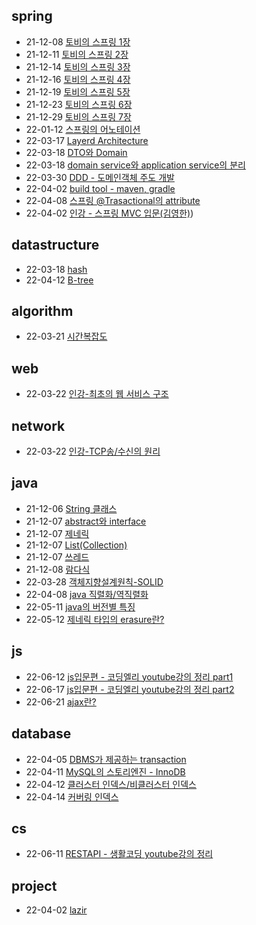 ## spring
+ 21-12-08 [토비의 스프링 1장](https://lala-ogu.github.io/spring/spring-book/spring-chapter1/)
+ 21-12-11 [토비의 스프링 2장](https://lala-ogu.github.io/spring/spring-book/spring-chapter2/)
+ 21-12-14 [토비의 스프링 3장](https://lala-ogu.github.io/spring/spring-book/spring-chapter3/)
+ 21-12-16 [토비의 스프링 4장](https://lala-ogu.github.io/spring/spring-book/spring-chapter4/)
+ 21-12-19 [토비의 스프링 5장](https://lala-ogu.github.io/spring/spring-book/spring-chapter5/)
+ 21-12-23 [토비의 스프링 6장](https://lala-ogu.github.io/spring/spring-book/spring-chapter6/)
+ 21-12-29 [토비의 스프링 7장](https://lala-ogu.github.io/spring/spring-book/spring-chapter9)
+ 22-01-12 [스프링의 어노테이션](https://lala-ogu.github.io/spring/spring-study/spring-annotations/)
+ 22-03-17 [Layerd Architecture](https://lala-ogu.github.io/spring/spring-study/spring-architecture/)
+ 22-03-18 [DTO와 Domain](https://lala-ogu.github.io/spring/spring-study/spring-domain_DTO/)
+ 22-03-18 [domain service와 application service의 분리](https://lala-ogu.github.io/spring/spring-study/spring-domain_service/)
+ 22-03-30 [DDD - 도메인객체 주도 개발]([https://lala-ogu.github.io/architecture/spring-DDD/](https://lala-ogu.github.io/spring/spring-study/spring-DDD/))
+ 22-04-02 [build tool - maven, gradle](https://lala-ogu.github.io/spring/spring-study/spring-buildtool/)
+ 22-04-08 [스프링 @Trasactional의 attribute](https://lala-ogu.github.io/spring/spring-study/spring-transactional/)
+ 22-04-02 [인강 - 스프링 MVC 입문(김영한)](https://lala-ogu.github.io/spring/spring-onlineclass/online_study-springbegginer/))

## datastructure
+ 22-03-18 [hash](https://lala-ogu.github.io/cs/datastructures/datastructures-hash/)
+ 22-04-12 [B-tree](https://lala-ogu.github.io/cs/datastructure/datastructure-btree/)

## algorithm
+ 22-03-21 [시간복잡도](https://lala-ogu.github.io/cs/algorithm/algorithm-time_complexity/)

## web
+ 22-03-22 [인강-최초의 웹 서비스 구조](https://lala-ogu.github.io/cs/cs-study/online_study-web_service/)

## network
+ 22-03-22 [인강-TCP송/수신의 원리](https://lala-ogu.github.io/cs/network/online_study-tcp/)

## java
+ 21-12-06 [String 클래스](https://lala-ogu.github.io/java/java-study/java-string/)
+ 21-12-07 [abstract와 interface](https://lala-ogu.github.io/java/java-study/java-abstract-interface/)
+ 21-12-07 [제네릭](https://lala-ogu.github.io/java/java-study/java-generic/)
+ 21-12-07 [List(Collection)](https://lala-ogu.github.io/java/java-study/java-list/)
+ 21-12-07 [쓰레드](https://lala-ogu.github.io/java/java-study/java-thread/)
+ 21-12-08 [람다식](https://lala-ogu.github.io/java/java-study/java-lambda/)
+ 22-03-28 [객체지향설계원칙-SOLID](https://lala-ogu.github.io/java/java-study/java-solid/)
+ 22-04-08 [java 직렬화/역직렬화](https://lala-ogu.github.io/java/java-study/java-serialization/)
+ 22-05-11 [java의 버전별 특징](https://lala-ogu.github.io/java/java-study/java-versions/)
+ 22-05-12 [제네릭 타입의 erasure란?](https://lala-ogu.github.io/java/java-study/java-erasure/)

## js
+ 22-06-12 [js입문편 - 코딩엘리 youtube강의 정리 part1](https://lala-ogu.github.io/js/js_basic/)
+ 22-06-17 [js입문편 - 코딩엘리 youtube강의 정리 part2](https://lala-ogu.github.io/js/js_basic2/)
+ 22-06-21 [ajax란?](https://lala-ogu.github.io/js/ajax/)

## database
+ 22-04-05 [DBMS가 제공하는 transaction](https://lala-ogu.github.io/cs/database/database-dbms_transaction/)
+ 22-04-11 [MySQL의 스토리엔진 - InnoDB](https://lala-ogu.github.io/cs/database/database-innodb/)
+ 22-04-12 [클러스터 인덱스/비클러스터 인덱스](https://lala-ogu.github.io/cs/database/database-index/)
+ 22-04-14 [커버링 인덱스](https://lala-ogu.github.io/cs/database/database-coveringindex/)

## cs
+ 22-06-11 [RESTAPI - 생활코딩 youtube강의 정리](https://lala-ogu.github.io/cs/cs-study/online_study-rest_api/)

## project
+ 22-04-02 [lazir](https://lala-ogu.github.io/project/project-lazir/)

